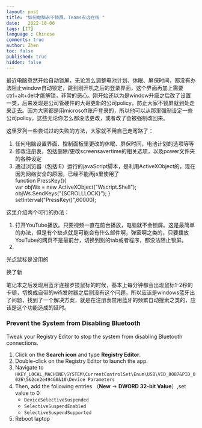 ```yaml
---
layout: post
title: "如何电脑永不锁屏，Teams永远在线 "
date:   2022-10-06
tags: [IT]
language : Chinese
comments: true
author: Zhen
toc: false
published: true
hidden: false
---
```

最近电脑忽然开始自动锁屏，无论怎么调整电池计划、休眠、屏保时间，都没有办法阻止window自动锁定，跳到刚开机之后的登录界面，这个界面再加上需要ctrl+alt+del才能解锁，非常的恶心。刚开始还以为是window升级之后改了设置一类，后来发现是公司管硬件的大哥更新的公司policy，防止大家不锁屏就到处走来走去。因为大家都是用microsoft账户登录的，所以他可以从那里强制设定一些公司policy，这些无论你怎么都没法更改，或者改了会被强制改回来。

这里罗列一些尝试过的失败的方法，大家就不用自己走弯路了：
1. 任何电脑设置界面、控制面板里更改的休眠、屏保时间，电池计划的选项等等
2. 修改注册表，包括删除/更改screensavertime的相关选项，以及power文件夹的各种设定
3. 通过浏览器（包括IE）运行的javaScript脚本，是利用ActiveXObject的，现在因为网络安全的原因，已经不能再js里使用了   
    function PressKey(){   
    var objWs = new ActiveXObject("Wscript.Shell");   
    objWs.SendKeys("{SCROLLLOCK}"); }   
    setInterval("PressKey()",60000);   

这里介绍两个可行的办法：
1. 打开YouTube播放。只要视频一直在前台播放，电脑就不会锁屏。这是最简单的办法，但是有个缺点就是可能会有什么邮件啊，弹窗啊之类的，只要播放YouTube的网页不是最前台，切换到别的tab或者程序，都没法阻止锁屏。
2. 


光点鼠标是没用的

换了新

笔记本之后发现用蓝牙连接罗技鼠标的时候，基本上每分钟都会出现鼠标1-2秒的卡顿，切换成自带的wifi发射器之后则没有这个问题，所以应该是windows蓝牙出了问题，找到了一个解决方案，就是在注册表禁用蓝牙的频繁自动搜索之类的，应该是这个功能造成的延时。

### Prevent the System from Disabling Bluetooth

Tweak your Registry Editor to stop the system from disabling Bluetooth connections.

1.  Click on the  **Search icon**  and type  **Registry Editor**.
2.  Double-click on the Registry Editor to launch the app.
3.  Navigate to  `HKEY_LOCAL_MACHINE\SYSTEM\CurrentControlSet\Enum\USB\VID_8087&PID_0026\5&2ce2e494&0&10\Device Parameters`
4.  Then, add the following entries （**New** → **DWORD 32-bit Value**）,set value to 0
    -   `DeviceSelectiveSuspended`
    -   `SelectiveSuspendEnabled`
    -   `SelectiveSuspendSupported`
5. Reboot laptop
<!--stackedit_data:
eyJoaXN0b3J5IjpbMTMyOTM5NDQzLC0xODkyMzU2MTMxLC0xNz
U2MDA0NDk2LC0xODk3OTUyNzQ3LC01NTUyMzU4OTRdfQ==
-->